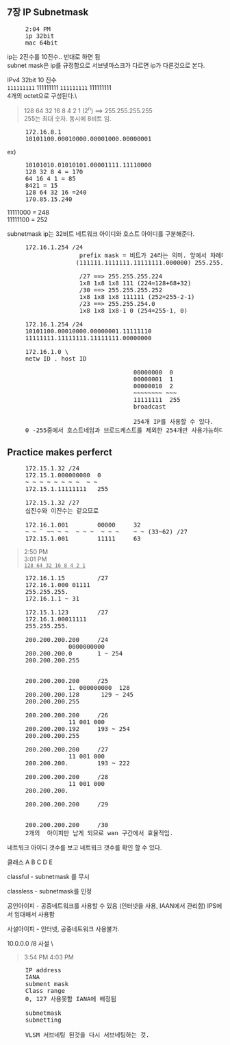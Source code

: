 ## 7장 IP Subnetmask

<pre>
     2:04 PM 
     ip 32bit 
     mac 64bit
</pre>

ip는 2진수를 10진수.. 반대로 하면 됨 \
subnet mask은  ip를 규정함으로 서브넷마스크가 다르면  ip가 다른것으로 본다.

IPv4 32bit 10 진수 \
`111111111` 111111111 `111111111` 111111111 \
4개의 octet으로 구성된다.\

>128 64 32 16 8 4 2 1 (2<sup>n</sup>) ==> 255.255.255.255  
255는 최대 숫자. 동시에 8비트 임.

<pre>
     172.16.8.1
     10101100.00010000.00001000.00000001
</pre>

ex)

<pre>
     10101010.01010101.00001111.11110000
     128 32 8 4 = 170
     64 16 4 1 = 85
     8421 = 15
     128 64 32 16 =240
     170.85.15.240
</pre>

11111000 = 248 \
11111100 = 252

subnetmask
ip는 32비트
네트워크 아이디와 호스트 아이디를 구분해준다.

<pre>
     172.16.1.254 /24
                    prefix mask = 비트가 24라는 의미. 앞에서 차례대로 1이 들어감 <br>                   (111111.1111111.11111111.000000) 255.255.255.0 <-- subnetmask
     
                    /27 ==> 255.255.255.224
                    1x8 1x8 1x8 111 (224=128+68+32)
                    /30 ==> 255.255.255.252
                    1x8 1x8 1x8 111111 (252=255-2-1)
                    /23 ==> 255.255.254.0
                    1x8 1x8 1x8-1 0 (254=255-1, 0)
     
     172.16.1.254 /24
     10101100.00010000.00000001.11111110
     11111111.11111111.11111111.00000000
     
     172.16.1.0 \
     netw ID . host ID
     
                                   00000000  0
                                   00000001  1
                                   00000010  2
                                   ~~~~~~~~ ~~~
                                   11111111  255
                                   broadcast
     
                                   254개 IP를 사용할 수 있다.
     0 -255중에서 호스트네임과 브로드케스트를 제외한 254개만 사용가능하다. 이것은 /24가 정한것이다.
</pre>

## Practice makes perferct

<pre>
     172.15.1.32 /24
     172.15.1.000000000  0
     ~ ~ ~ ~ ~ ~ ~ ~  ~ ~
     172.15.1.11111111   255
     
     172.15.1.32 /27
     십진수와 이진수는 같으므로
     
     172.16.1.001        00000     32
     ~ ~ ` ~~ ~ ~  ~ ~ ~  ~ ~ ~    ~ ~ (33~62) /27
     172.15.1.001        11111     63
</pre>

>2:50 PM \
3:01 PM \
<u>`128 64 32 16 8 4 2 1`</u>

<pre>
     172.16.1.15         /27
     172.16.1.000 01111
     255.255.255.
     172.16.1.1 ~ 31
     
     172.15.1.123        /27
     172.16.1.00011111
     255.255.255.
     
     200.200.200.200     /24
                 0000000000
     200.200.200.0       1 ~ 254
     200.200.200.255
     
     
     200.200.200.200     /25
                 1. 000000000  128
     200.200.200.128      129 ~ 245
     200.200.200.255
     
     200.200.200.200     /26
                 11 001 000
     200.200.200.192     193 ~ 254
     200.200.200.255
     
     200.200.200.200     /27
                 11 001 000
     200.200.200.        193 ~ 222
     
     200.200.200.200     /28
                 11 001 000
     200.200.200.
     
     200.200.200.200     /29
     
     
     200.200.200.200     /30
     2개의  아이피만 남게 되므로 wan 구간에서 효율적임.
</pre>

네트워크 아이디 갯수를 보고 네트워크 갯수를 확인 할 수 있다.

클래스 A B C D E

classful -
subnetmask 를 무시

classless -
subnetmask를 인정

공인아이피 -
공중네트워크를 사용할 수 있음 (인터넷을 사용, IAAN에서 관리함)
IPS에서 임대해서 사용함

사설아이피 -
인터넷, 공중네트워크 사용불가. 

10.0.0.0 /8 사설 \
>3:54 PM
4:03 PM

<pre>
     IP address
     IANA
     subment mask
     Class range
     0, 127 사용못함 IANA에 배정됨
     
     subnetmask
     subnetting
     
     VLSM 서브네팅 된것을 다시 서브네팅하는 것.
</pre>

